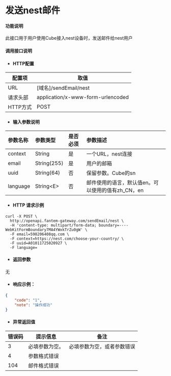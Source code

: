 # 发送nest邮件

#### 功能说明

此接口用于用户使用Cube接入nest设备时，发送邮件给nest用户

#### 调用接口说明

* #### HTTP配置

| 配置项 | 取值 |
| --- | --- |
| URL | \[域名\]/sendEmail/nest |
| 请求头部 | application/x-www-form-urlencoded |
| HTTP方式 | POST |

* #### 输入参数说明

| 参数名称 | 参数类型 | 是否必须 | 参数描述 |
| :--- | :--- | :--- | :--- |
| context | String | 是 | 一个URL，nest连接 |
| email | String\(255\) | 是 | 用户的邮箱 |
| uuid | String\(64\) | 否 | 保留参数。Cube的sn |
| language | String&lt;E&gt; | 否 | 邮件使用的语言，默认值en。可以使用的值有zh\_CN，en |

* #### HTTP 请求示例

```
curl -X POST \
  http://openapi.fantem-gateway.com/sendEmail/nest \
  -H 'content-type: multipart/form-data; boundary=----WebKitFormBoundary7MA4YWxkTrZu0gW' \
  -F email=598206408qq.com \
  -F context=https://nest.com/choose-your-country/ \
  -F uuid=A01011725020927 \
  -F language=
```

* #### 返回参数

无

* #### 响应示例：

```json
{
    "code": "1",
    "note": "操作成功"
}
```

* #### 异常返回值

| 错误码 | 提示信息 | 备注 |
| --- | --- | --- |
| 3 | 必填参数为空。 | 必填参数为空，或者参数错误 |
| 4 | 参数格式错误 |  |
| 104 | 邮件格式错误 |  |



